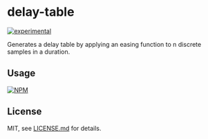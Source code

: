 # delay-table

[![experimental](http://badges.github.io/stability-badges/dist/experimental.svg)](http://github.com/badges/stability-badges)

Generates a delay table by applying an easing function to n discrete samples in a duration.

## Usage

[![NPM](https://nodei.co/npm/delay-table.png)](https://www.npmjs.com/package/delay-table)

## License

MIT, see [LICENSE.md](http://github.com/Jam3/delay-table/blob/master/LICENSE.md) for details.
